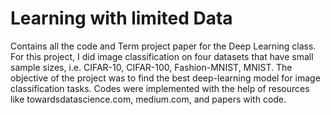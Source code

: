 # Learning with limited Data
Contains all the code and Term project paper for the Deep Learning class. For this project, I did image classification on four datasets that have small sample sizes, i.e. CIFAR-10, CIFAR-100, Fashion-MNIST, MNIST. The objective of the project was to find the best deep-learning model for image classification tasks. 
Codes were implemented with the help of resources like towardsdatascience.com, medium.com, and papers with code. 
